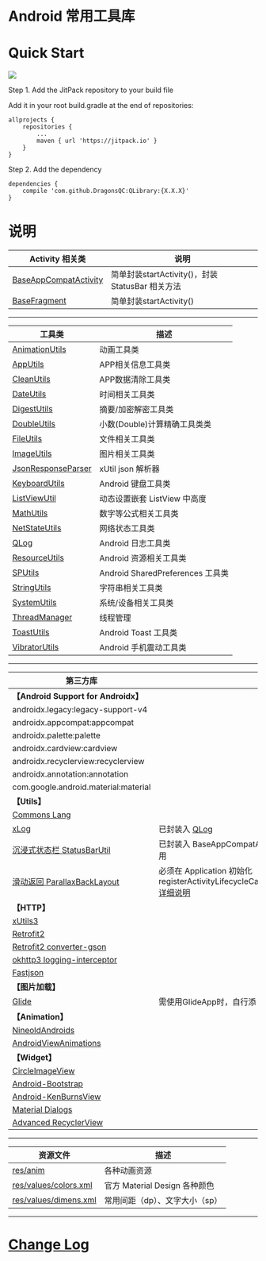 # Android 常用工具库

# Quick Start

[![](https://jitpack.io/v/DragonsQC/QLibrary.svg)](https://jitpack.io/#DragonsQC/QLibrary)

Step 1. Add the JitPack repository to your build file

Add it in your root build.gradle at the end of repositories:

```
allprojects {
    repositories {
        ...
        maven { url 'https://jitpack.io' }
    }
}
```

Step 2. Add the dependency

```
dependencies {
    compile 'com.github.DragonsQC:QLibrary:{X.X.X}'
}
```

# 说明
Activity 相关类 | 说明
--- | ---
[BaseAppCompatActivity](/library/src/main/java/com/dqc/qlibrary/activity/BaseAppCompatActivity.java)| 简单封装startActivity()，封装 StatusBar 相关方法
[BaseFragment](/library/src/main/java/com/dqc/qlibrary/activity/BaseFragment.java)| 简单封装startActivity()

***
工具类 | 描述
--- | ---
[AnimationUtils](/library/src/main/java/com/dqc/qlibrary/utils/AnimationUtils.java)| 动画工具类
[AppUtils](/library/src/main/java/com/dqc/qlibrary/utils/AppUtils.java)| APP相关信息工具类
[CleanUtils](/library/src/main/java/com/dqc/qlibrary/utils/CleanUtils.java)| APP数据清除工具类
[DateUtils](/library/src/main/java/com/dqc/qlibrary/utils/DateUtils.java)| 时间相关工具类
[DigestUtils](/library/src/main/java/com/dqc/qlibrary/utils/DigestUtils.java)| 摘要/加密解密工具类
[DoubleUtils](/library/src/main/java/com/dqc/qlibrary/utils/DoubleUtils.java)| 小数(Double)计算精确工具类类
[FileUtils](/library/src/main/java/com/dqc/qlibrary/utils/FileUtils.java)| 文件相关工具类
[ImageUtils](/library/src/main/java/com/dqc/qlibrary/utils/ImageUtils.java)| 图片相关工具类
[JsonResponseParser](/library/src/main/java/com/dqc/qlibrary/utils/JsonResponseParser.java)| xUtil json 解析器
[KeyboardUtils](/library/src/main/java/com/dqc/qlibrary/utils/KeyboardUtils.java)| Android 键盘工具类
[ListViewUtil](/library/src/main/java/com/dqc/qlibrary/utils/ListViewUtil.java)| 动态设置嵌套 ListView 中高度
[MathUtils](/library/src/main/java/com/dqc/qlibrary/utils/MathUtils.java)| 数字等公式相关工具类
[NetStateUtils](/library/src/main/java/com/dqc/qlibrary/utils/NetStateUtils.java)| 网络状态工具类
[QLog](/library/src/main/java/com/dqc/qlibrary/utils/QLog.java)| Android 日志工具类
[ResourceUtils](/library/src/main/java/com/dqc/qlibrary/utils/ResourceUtils.java)| Android 资源相关工具类
[SPUtils](/library/src/main/java/com/dqc/qlibrary/utils/SPUtils.java)| Android SharedPreferences 工具类
[StringUtils](/library/src/main/java/com/dqc/qlibrary/utils/StringUtils.java)| 字符串相关工具类
[SystemUtils](/library/src/main/java/com/dqc/qlibrary/utils/SystemUtils.java)| 系统/设备相关工具类
[ThreadManager](/library/src/main/java/com/dqc/qlibrary/utils/ThreadManager.java)| 线程管理
[ToastUtils](/library/src/main/java/com/dqc/qlibrary/utils/ToastUtils.java)| Android Toast 工具类
[VibratorUtils](/library/src/main/java/com/dqc/qlibrary/utils/VibratorUtils.java)| Android 手机震动工具类

***
第三方库 | 说明
--- | ---
**【Android Support for Androidx】** |
androidx.legacy:legacy-support-v4 |
androidx.appcompat:appcompat |
androidx.palette:palette |
androidx.cardview:cardview |
androidx.recyclerview:recyclerview |
androidx.annotation:annotation |
com.google.android.material:material |
**【Utils】** |
[Commons Lang](https://mvnrepository.com/artifact/org.apache.commons/commons-lang3) |
[xLog](https://github.com/elvishew/xLog) | 已封装入 [QLog](/library/src/main/java/com/dqc/qlibrary/utils/QLog.java)
[沉浸式状态栏 StatusBarUtil](https://github.com/laobie/StatusBarUtil) | 已封装入 BaseAppCompatActivity，使用setStatusBarXXX方法调用
[滑动返回 ParallaxBackLayout](https://github.com/anzewei/ParallaxBackLayout) | 必须在 Application 初始化 registerActivityLifecycleCallbacks(ParallaxHelper.getInstance()); [详细说明](https://github.com/anzewei/ParallaxBackLayout/blob/master/README_ZH.md)
**【HTTP】** |
[xUtils3](https://github.com/wyouflf/xUtils3) |
[Retrofit2](https://github.com/square/retrofit) |
[Retrofit2 converter-gson](http://www.mvnrepository.com/artifact/com.squareup.retrofit2/converter-gson) |
[okhttp3 logging-interceptor](http://www.mvnrepository.com/artifact/com.squareup.okhttp3/logging-interceptor) |
[Fastjson](http://www.mvnrepository.com/artifact/com.alibaba/fastjson) |
**【图片加载】** |
[Glide](https://github.com/bumptech/glide) | 需使用GlideApp时，自行添 annotationProcessor
**【Animation】** |
[NineoldAndroids](https://github.com/JakeWharton/NineOldAndroids) |
[AndroidViewAnimations](https://github.com/daimajia/AndroidViewAnimations) |
**【Widget】** |
[CircleImageView](https://github.com/hdodenhof/CircleImageView) |
[Android-Bootstrap](https://github.com/Bearded-Hen/Android-Bootstrap) |
[Android-KenBurnsView](https://github.com/flavioarfaria/KenBurnsView) |
[Material Dialogs](https://github.com/afollestad/material-dialogs) |
[Advanced RecyclerView](https://github.com/h6ah4i/android-advancedrecyclerview) |

***
资源文件 | 描述
--- | ---
[res/anim](/library/src/main/res/anim) | 各种动画资源
[res/values/colors.xml](/library/src/main/res/values/colors.xml) | 官方 Material Design 各种颜色
[res/values/dimens.xml](/library/src/main/res/values/dimens.xml) | 常用间距（dp）、文字大小（sp）

***
# [Change Log](CHANGELOG.md)
